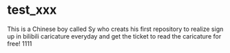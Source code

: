 # test_xxx
This is a Chinese boy called Sy who creats his first repository to realize sign up in bilibili caricature everyday and get the ticket to read the caricature for free!
1111
